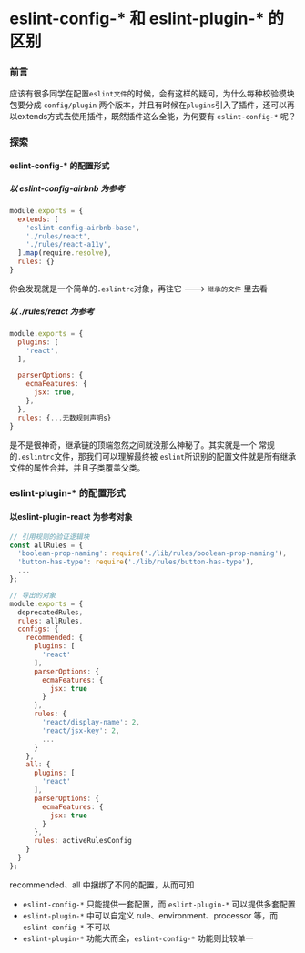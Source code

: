 # eslint-config-* 和 eslint-plugin-* 的区别

### 前言

应该有很多同学在配置`eslint文件`的时候，会有这样的疑问，为什么每种校验模块包要分成 `config/plugin` 两个版本，并且有时候在`plugins`引入了插件，还可以再以extends方式去使用插件，既然插件这么全能，为何要有 `eslint-config-*` 呢？

### 探索

#### eslint-config-* 的配置形式

##### 以 eslint-config-airbnb 为参考

```js
module.exports = {
  extends: [
    'eslint-config-airbnb-base',
    './rules/react',
    './rules/react-a11y',
  ].map(require.resolve),
  rules: {}
}
```

你会发现就是一个简单的`.eslintrc`对象，再往它 ---> `继承的文件` 里去看

##### 以 ./rules/react 为参考

```js
module.exports = {
  plugins: [
    'react',
  ],

  parserOptions: {
    ecmaFeatures: {
      jsx: true,
    },
  },
  rules: {...无数规则声明s}
}
```

是不是很神奇，继承链的顶端忽然之间就没那么神秘了。其实就是一个 常规的`.eslintrc`文件，那我们可以理解最终被 `eslint`所识别的配置文件就是所有继承文件的属性合并，并且子类覆盖父类。

### eslint-plugin-* 的配置形式

#### 以eslint-plugin-react 为参考对象

```js
// 引用规则的验证逻辑块
const allRules = {
  'boolean-prop-naming': require('./lib/rules/boolean-prop-naming'),
  'button-has-type': require('./lib/rules/button-has-type'),
  ...
};

// 导出的对象
module.exports = {
  deprecatedRules,
  rules: allRules,
  configs: {
    recommended: {
      plugins: [
        'react'
      ],
      parserOptions: {
        ecmaFeatures: {
          jsx: true
        }
      },
      rules: {
        'react/display-name': 2,
        'react/jsx-key': 2,
        ...
      }
    },
    all: {
      plugins: [
        'react'
      ],
      parserOptions: {
        ecmaFeatures: {
          jsx: true
        }
      },
      rules: activeRulesConfig
    }
  }
};

```

recommended、all 中捆绑了不同的配置，从而可知
- `eslint-config-*` 只能提供一套配置，而 `eslint-plugin-*` 可以提供多套配置
- `eslint-plugin-*` 中可以自定义 rule、environment、processor 等，而 `eslint-config-*` 不可以
- `eslint-plugin-*` 功能大而全，`eslint-config-*` 功能则比较单一

